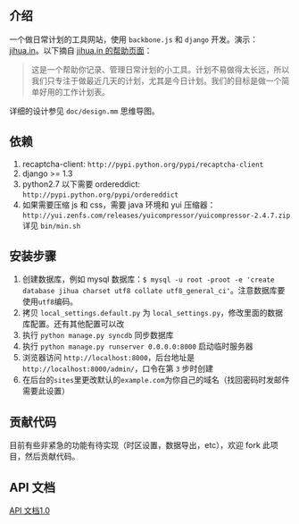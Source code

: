 介绍
----

一个做日常计划的工具网站，使用 `backbone.js` 和 `django` 开发。演示：[jihua.in][1]。以下摘自 [jihua.in 的帮助页面][2]：

> 这是一个帮助你记录、管理日常计划的小工具。计划不易做得太长远，所以我们只专注于做最近几天的计划，尤其是今日计划。我们的目标是做一个简单好用的工作计划表。

详细的设计参见 `doc/design.mm` 思维导图。

依赖
----

1. recaptcha-client: `http://pypi.python.org/pypi/recaptcha-client`
2. django >= 1.3
3. python2.7 以下需要 ordereddict: `http://pypi.python.org/pypi/ordereddict`
4. 如果需要压缩 js 和 css，需要 java 环境和 yui 压缩器：`http://yui.zenfs.com/releases/yuicompressor/yuicompressor-2.4.7.zip` 详见 `bin/min.sh`

安装步骤
--------

1. 创建数据库，例如 mysql 数据库：`$ mysql -u root -proot -e 'create database jihua charset utf8 collate utf8_general_ci'`。注意数据库要使用`utf8`编码。
2. 拷贝 `local_settings.default.py` 为 `local_settings.py`，修改里面的数据库配置。还有其他配置可以改
3. 执行 `python manage.py syncdb` 同步数据库
4. 执行 `python manage.py runserver 0.0.0.0:8000` 启动临时服务器
5. 浏览器访问 `http://localhost:8000`，后台地址是 `http://localhost:8000/admin/`，口令在第 `3` 步时创建
6. 在后台的`sites`里更改默认的`example.com`为你自己的域名（找回密码时发邮件需要此设置）

贡献代码
-------

目前有些非紧急的功能有待实现（时区设置，数据导出，etc），欢迎 fork 此项目，然后贡献代码。

API 文档
---------
[API 文档1.0][3]

[1]: https://jihua.in/
[2]: https://jihua.in/help/
[3]: https://github.com/ichuan/jihua/wiki/API%E6%96%87%E6%A1%A31.0

